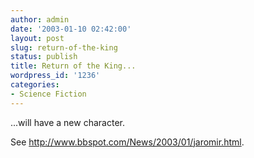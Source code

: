 ```yaml
---
author: admin
date: '2003-01-10 02:42:00'
layout: post
slug: return-of-the-king
status: publish
title: Return of the King...
wordpress_id: '1236'
categories:
- Science Fiction
---
```

...will have a new character.

See <a href="http://www.bbspot.com/News/2003/01/jaromir.html">http://www.bbspot.com/News/2003/01/jaromir.html</a>.
